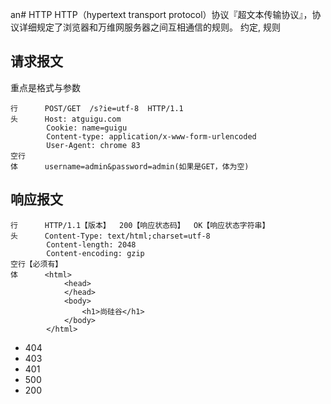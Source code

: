 an# HTTP
HTTP（hypertext transport protocol）协议『超文本传输协议』，协议详细规定了浏览器和万维网服务器之间互相通信的规则。
约定, 规则

## 请求报文
重点是格式与参数
```
行      POST/GET  /s?ie=utf-8  HTTP/1.1 
头      Host: atguigu.com
        Cookie: name=guigu
        Content-type: application/x-www-form-urlencoded
        User-Agent: chrome 83
空行
体      username=admin&password=admin(如果是GET，体为空)
```

## 响应报文
```
行      HTTP/1.1【版本】  200【响应状态码】  OK【响应状态字符串】
头      Content-Type: text/html;charset=utf-8
        Content-length: 2048
        Content-encoding: gzip
空行【必须有】    
体      <html>
            <head>
            </head>
            <body>
                <h1>尚硅谷</h1>
            </body>
        </html>
```
* 404
* 403
* 401
* 500
* 200
